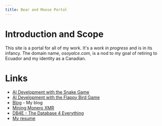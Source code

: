 ```yaml
---
title: Bear and Moose Portal
---
```

# Introduction and Scope

This site is a portal for all of my work. It's a *work in progress* and is in its infancy. The domain name, *osoyalce.com*, is a nod to my goal of retiring to Ecuador and my identity as a Canadian.

# Links

* [AI Development with the Snake Game](https://ai.osoyalce.com/pages/ai-snake-game.html)
* [AI Development with the Flappy Bird Game](https://ai.osoyalce.com/pages/flappy-bird.html)
* [Blog](https://blog.osoyalce.com/) - My blog
* [Mining Monero XMR](https://xmr.osoyalce.com/)
* [DB4E - The Database 4 Everything](https://db4e.osoyalce.com/)
* [My resume](https://nadim-daniel.ghaznavi.org/)


